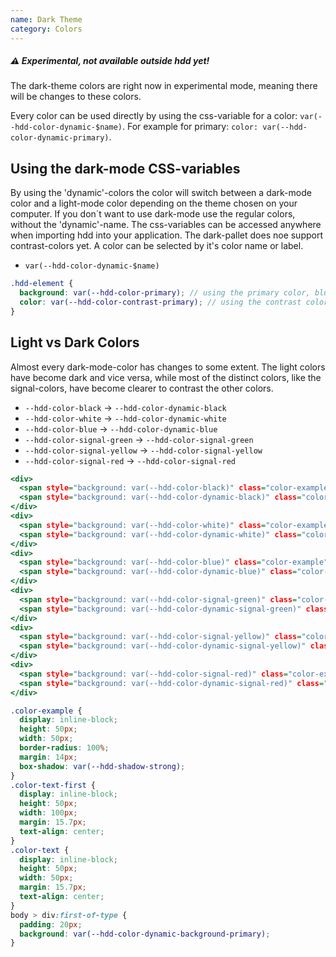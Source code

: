 ```yaml
---
name: Dark Theme
category: Colors
---
```

##### ⚠️ Experimental, not available outside hdd yet! 
The dark-theme colors are right now in experimental mode, meaning there will be changes to these colors. 

Every color can be used directly by using the css-variable for a color: `var(--hdd-color-dynamic-$name)`. For example for primary: `color: var(--hdd-color-dynamic-primary)`.

## Using the dark-mode CSS-variables 
By using the 'dynamic'-colors the color will switch between a dark-mode color and a light-mode color depending on the theme chosen on your computer. If you don´t want to use dark-mode use the regular colors, without the 'dynamic'-name. The css-variables can be accessed anywhere when importing hdd into your application. The dark-pallet does noe support contrast-colors yet. A color can be selected by it's color name or label.

- `var(--hdd-color-dynamic-$name)`

```scss
.hdd-element {
  background: var(--hdd-color-primary); // using the primary color, blue
  color: var(--hdd-color-contrast-primary); // using the contrast color of primary 
}
```

## Light vs Dark Colors
Almost every dark-mode-color has changes to some extent. The light colors have become dark and vice versa, while most of the distinct colors, like the signal-colors, have become clearer to contrast the other colors.

- `--hdd-color-black` -> `--hdd-color-dynamic-black`
- `--hdd-color-white` -> `--hdd-color-dynamic-white`
- `--hdd-color-blue` -> `--hdd-color-dynamic-blue`
- `--hdd-color-signal-green` -> `--hdd-color-signal-green`
- `--hdd-color-signal-yellow` -> `--hdd-color-signal-yellow`
- `--hdd-color-signal-red` -> `--hdd-color-signal-red`


```dark-theme-colors.html
<div>
  <span style="background: var(--hdd-color-black)" class="color-example"></span>
  <span style="background: var(--hdd-color-dynamic-black)" class="color-example"></span>
</div>
<div>
  <span style="background: var(--hdd-color-white)" class="color-example"></span>
  <span style="background: var(--hdd-color-dynamic-white)" class="color-example"></span>
</div>
<div>
  <span style="background: var(--hdd-color-blue)" class="color-example"></span>
  <span style="background: var(--hdd-color-dynamic-blue)" class="color-example"></span>
</div>
<div>
  <span style="background: var(--hdd-color-signal-green)" class="color-example"></span>
  <span style="background: var(--hdd-color-dynamic-signal-green)" class="color-example"></span>
</div>
<div>
  <span style="background: var(--hdd-color-signal-yellow)" class="color-example"></span>
  <span style="background: var(--hdd-color-dynamic-signal-yellow)" class="color-example"></span>
</div>
<div>
  <span style="background: var(--hdd-color-signal-red)" class="color-example"></span>
  <span style="background: var(--hdd-color-dynamic-signal-red)" class="color-example"></span>
</div>
```

```dark-theme-colors.css  hidden
.color-example {
  display: inline-block; 
  height: 50px; 
  width: 50px; 
  border-radius: 100%; 
  margin: 14px; 
  box-shadow: var(--hdd-shadow-strong); 
}
.color-text-first {
  display: inline-block; 
  height: 50px; 
  width: 100px; 
  margin: 15.7px; 
  text-align: center;
}
.color-text {
  display: inline-block; 
  height: 50px; 
  width: 50px; 
  margin: 15.7px; 
  text-align: center;
}
body > div:first-of-type {
  padding: 20px;
  background: var(--hdd-color-dynamic-background-primary);
}
```